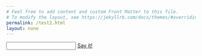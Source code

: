 ```yaml
---
# Feel free to add content and custom Front Matter to this file.
# To modify the layout, see https://jekyllrb.com/docs/themes/#overriding-theme-defaults
permalink: /test2.html
layout: none
---
```

<html lang="en">
    <head><meta charset="UTF-8" />
        <title>Text to Speech</title>
    </head>
    <body>
        <input type="text" name="text">
        <a href="#" class="say">Say it!</a>
        <audio src="" class="" hidden></audio>
        <script src="https://ajax.googleapis.com/ajax/libs/jquery/1.10.2/jquery.min.js"></script>
        <script>
            $(function(){
                $('a.say').on('click',function(e){
                    e.preventDefault();
                    var text = $('input[name="text"]').val();
                    text = encodeURIComponent(text);
                    console.log(text);
                    var url = "https://translate.google.com/translate_tts?ie=UTF-&&q=" + text + "&tl=en"
                    $('audio').attr('src', url).get(0).play();
                });
            });
        </script>
    </body>
</html>